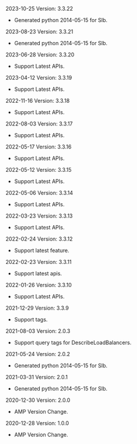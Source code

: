 2023-10-25 Version: 3.3.22
- Generated python 2014-05-15 for Slb.

2023-08-23 Version: 3.3.21
- Generated python 2014-05-15 for Slb.

2023-06-28 Version: 3.3.20
- Support Latest APIs.

2023-04-12 Version: 3.3.19
- Support Latest APIs.

2022-11-16 Version: 3.3.18
- Support Latest APIs.

2022-08-03 Version: 3.3.17
- Support Latest APIs.

2022-05-17 Version: 3.3.16
- Support Latest APIs.

2022-05-12 Version: 3.3.15
- Support Latest APIs.

2022-05-06 Version: 3.3.14
- Support Latest APIs.

2022-03-23 Version: 3.3.13
- Support Latest APIs.

2022-02-24 Version: 3.3.12
- Support latest feature.

2022-02-23 Version: 3.3.11
- Support latest apis.

2022-01-26 Version: 3.3.10
- Support Latest APIs.

2021-12-29 Version: 3.3.9
- Support tags.

2021-08-03 Version: 2.0.3
- Support query tags for DescribeLoadBalancers.

2021-05-24 Version: 2.0.2
- Generated python 2014-05-15 for Slb.

2021-03-31 Version: 2.0.1
- Generated python 2014-05-15 for Slb.

2020-12-30 Version: 2.0.0
- AMP Version Change.

2020-12-28 Version: 1.0.0
- AMP Version Change.

